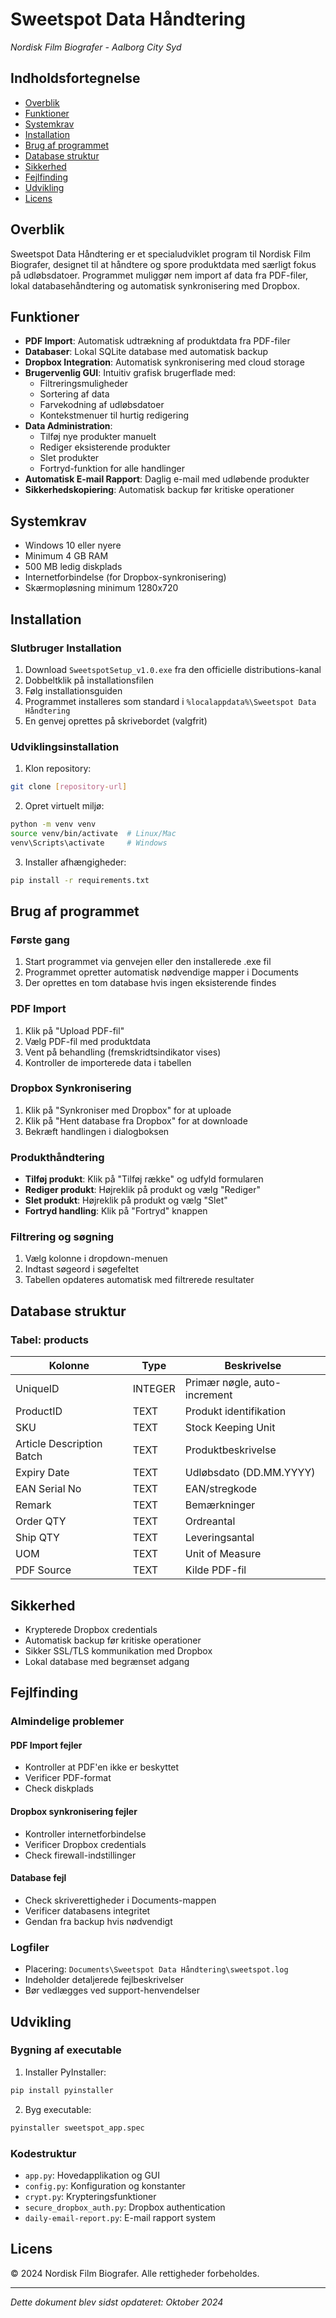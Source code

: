 # Sweetspot Data Håndtering
*Nordisk Film Biografer - Aalborg City Syd*

## Indholdsfortegnelse
- [Overblik](#overblik)
- [Funktioner](#funktioner)
- [Systemkrav](#systemkrav)
- [Installation](#installation)
- [Brug af programmet](#brug-af-programmet)
- [Database struktur](#database-struktur)
- [Sikkerhed](#sikkerhed)
- [Fejlfinding](#fejlfinding)
- [Udvikling](#udvikling)
- [Licens](#licens)

## Overblik
Sweetspot Data Håndtering er et specialudviklet program til Nordisk Film Biografer, designet til at håndtere og spore produktdata med særligt fokus på udløbsdatoer. Programmet muliggør nem import af data fra PDF-filer, lokal databasehåndtering og automatisk synkronisering med Dropbox.

## Funktioner
- **PDF Import**: Automatisk udtrækning af produktdata fra PDF-filer
- **Databaser**: Lokal SQLite database med automatisk backup
- **Dropbox Integration**: Automatisk synkronisering med cloud storage
- **Brugervenlig GUI**: Intuitiv grafisk brugerflade med:
  - Filtreringsmuligheder
  - Sortering af data
  - Farvekodning af udløbsdatoer
  - Kontekstmenuer til hurtig redigering
- **Data Administration**:
  - Tilføj nye produkter manuelt
  - Rediger eksisterende produkter
  - Slet produkter
  - Fortryd-funktion for alle handlinger
- **Automatisk E-mail Rapport**: Daglig e-mail med udløbende produkter
- **Sikkerhedskopiering**: Automatisk backup før kritiske operationer

## Systemkrav
- Windows 10 eller nyere
- Minimum 4 GB RAM
- 500 MB ledig diskplads
- Internetforbindelse (for Dropbox-synkronisering)
- Skærmopløsning minimum 1280x720

## Installation

### Slutbruger Installation
1. Download `SweetspotSetup_v1.0.exe` fra den officielle distributions-kanal
2. Dobbeltklik på installationsfilen
3. Følg installationsguiden
4. Programmet installeres som standard i `%localappdata%\Sweetspot Data Håndtering`
5. En genvej oprettes på skrivebordet (valgfrit)

### Udviklingsinstallation
1. Klon repository:
```bash
git clone [repository-url]
```

2. Opret virtuelt miljø:
```bash
python -m venv venv
source venv/bin/activate  # Linux/Mac
venv\Scripts\activate     # Windows
```

3. Installer afhængigheder:
```bash
pip install -r requirements.txt
```

## Brug af programmet

### Første gang
1. Start programmet via genvejen eller den installerede .exe fil
2. Programmet opretter automatisk nødvendige mapper i Documents
3. Der oprettes en tom database hvis ingen eksisterende findes

### PDF Import
1. Klik på "Upload PDF-fil"
2. Vælg PDF-fil med produktdata
3. Vent på behandling (fremskridtsindikator vises)
4. Kontroller de importerede data i tabellen

### Dropbox Synkronisering
1. Klik på "Synkroniser med Dropbox" for at uploade
2. Klik på "Hent database fra Dropbox" for at downloade
3. Bekræft handlingen i dialogboksen

### Produkthåndtering
- **Tilføj produkt**: Klik på "Tilføj række" og udfyld formularen
- **Rediger produkt**: Højreklik på produkt og vælg "Rediger"
- **Slet produkt**: Højreklik på produkt og vælg "Slet"
- **Fortryd handling**: Klik på "Fortryd" knappen

### Filtrering og søgning
1. Vælg kolonne i dropdown-menuen
2. Indtast søgeord i søgefeltet
3. Tabellen opdateres automatisk med filtrerede resultater

## Database struktur

### Tabel: products
| Kolonne | Type | Beskrivelse |
|---------|------|-------------|
| UniqueID | INTEGER | Primær nøgle, auto-increment |
| ProductID | TEXT | Produkt identifikation |
| SKU | TEXT | Stock Keeping Unit |
| Article Description Batch | TEXT | Produktbeskrivelse |
| Expiry Date | TEXT | Udløbsdato (DD.MM.YYYY) |
| EAN Serial No | TEXT | EAN/stregkode |
| Remark | TEXT | Bemærkninger |
| Order QTY | TEXT | Ordreantal |
| Ship QTY | TEXT | Leveringsantal |
| UOM | TEXT | Unit of Measure |
| PDF Source | TEXT | Kilde PDF-fil |

## Sikkerhed
- Krypterede Dropbox credentials
- Automatisk backup før kritiske operationer
- Sikker SSL/TLS kommunikation med Dropbox
- Lokal database med begrænset adgang

## Fejlfinding

### Almindelige problemer

#### PDF Import fejler
- Kontroller at PDF'en ikke er beskyttet
- Verificer PDF-format
- Check diskplads

#### Dropbox synkronisering fejler
- Kontroller internetforbindelse
- Verificer Dropbox credentials
- Check firewall-indstillinger

#### Database fejl
- Check skriverettigheder i Documents-mappen
- Verificer databasens integritet
- Gendan fra backup hvis nødvendigt

### Logfiler
- Placering: `Documents\Sweetspot Data Håndtering\sweetspot.log`
- Indeholder detaljerede fejlbeskrivelser
- Bør vedlægges ved support-henvendelser

## Udvikling

### Bygning af executable
1. Installer PyInstaller:
```bash
pip install pyinstaller
```

2. Byg executable:
```bash
pyinstaller sweetspot_app.spec
```

### Kodestruktur
- `app.py`: Hovedapplikation og GUI
- `config.py`: Konfiguration og konstanter
- `crypt.py`: Krypteringsfunktioner
- `secure_dropbox_auth.py`: Dropbox authentication
- `daily-email-report.py`: E-mail rapport system

## Licens
© 2024 Nordisk Film Biografer. Alle rettigheder forbeholdes.

---
*Dette dokument blev sidst opdateret: Oktober 2024*
